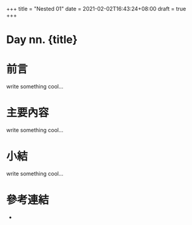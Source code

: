 +++
title = "Nested 01"
date = 2021-02-02T16:43:24+08:00
draft = true
+++

# Day nn. {title}

# 前言

write something cool...

# 主要內容

write something cool...

# 小結

write something cool...

# 參考連結

* []()
